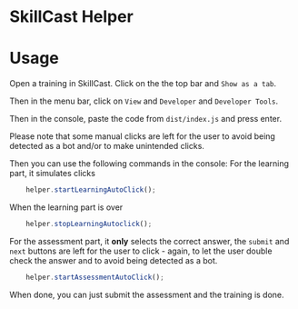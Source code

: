 # SkillCast Helper

# Usage

Open a training in SkillCast. Click on the the top bar and `Show as a tab`.

Then in the menu bar, click on `View` and `Developer` and `Developer Tools`.

Then in the console, paste the code from `dist/index.js` and press enter.

Please note that some manual clicks are left for the user to avoid being detected as a bot and/or to make unintended clicks.

Then you can use the following commands in the console:
For the learning part, it simulates clicks

```javascript
    helper.startLearningAutoClick();
```
When the learning part is over
```javascript
    helper.stopLearningAutoclick();
```
For the assessment part, it **only** selects the correct answer, the `submit` and `next` buttons are left for the user to click - again, to let the user double check the answer and to avoid being detected as a bot.

```javascript
    helper.startAssessmentAutoClick();
```

When done, you can just submit the assessment and the training is done.